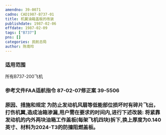 ```yaml
---
amendno: 39-0071  
cadno: CAD1987-B737-01  
title: 机翼油箱盖板的改装  
publishdate: 1987-02-06  
effdate: 1987-02-09  
tags: ["B737"]  
pns: []  
categories: 民航总局  
author: 陈南玲  
---
```

  
### 适用范围  
所有B737-200飞机  
  
<!--more-->  
### 参考文件FAA适航指令 87-02-07修正案 39-5506  
  
### 原因、措施和规定     为防止发动机风扇等低能部位损坏时有碎片飞出，打伤机翼,造成油箱渗漏,用户需在要求的时间内,进行下述改装:     将紧靠发动机的内外两块油箱工作盖板(每架飞机四块)拆下,换上厚度为0.140英寸、材料为2024-T3的防撞阻燃盖板。  
